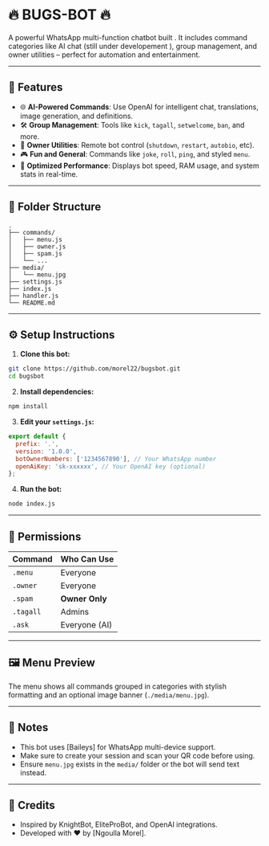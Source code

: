 # 🔥 BUGS-BOT 🔥

A powerful WhatsApp multi-function chatbot built . It includes command categories like AI chat (still under developement ), group management, and owner utilities – perfect for automation and entertainment.

---

## 🚀 Features

* 🌐 **AI-Powered Commands**: Use OpenAI for intelligent chat, translations, image generation, and definitions.
* 🛠 **Group Management**: Tools like `kick`, `tagall`, `setwelcome`, `ban`, and more.
* 👑 **Owner Utilities**: Remote bot control (`shutdown`, `restart`, `autobio`, etc).
* 🎮 **Fun and General**: Commands like `joke`, `roll`, `ping`, and styled `menu`.
* 🧠 **Optimized Performance**: Displays bot speed, RAM usage, and system stats in real-time.

---

## 📂 Folder Structure

```
.
├── commands/
│   ├── menu.js
│   ├── owner.js
│   ├── spam.js
│   └── ...
├── media/
│   └── menu.jpg
├── settings.js
├── index.js
├── handler.js
└── README.md
```

---

## ⚙️ Setup Instructions

1. **Clone this bot:**

```bash
git clone https://github.com/morel22/bugsbot.git
cd bugsbot
```

2. **Install dependencies:**

```bash
npm install
```

3. **Edit your `settings.js`:**

```js
export default {
  prefix: '.',
  version: '1.0.0',
  botOwnerNumbers: ['1234567890'], // Your WhatsApp number
  openAiKey: 'sk-xxxxxx', // Your OpenAI key (optional)
};
```

4. **Run the bot:**

```bash
node index.js
```

---

## 🔐 Permissions

| Command   | Who Can Use    |
| --------- | -------------- |
| `.menu`   | Everyone       |
| `.owner`  | Everyone       |
| `.spam`   | **Owner Only** |
| `.tagall` | Admins         |
| `.ask`    | Everyone (AI)  |

---

## 🖼️ Menu Preview

The menu shows all commands grouped in categories with stylish formatting and an optional image banner (`./media/menu.jpg`).

---

## 📌 Notes

* This bot uses [Baileys] for WhatsApp multi-device support.
* Make sure to create your session and scan your QR code before using.
* Ensure `menu.jpg` exists in the `media/` folder or the bot will send text instead.

---

## 🙏 Credits

* Inspired by KnightBot, EliteProBot, and OpenAI integrations.
* Developed with ❤️ by \[Ngoulla Morel].
